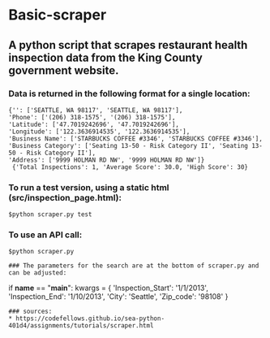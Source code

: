 # Basic-scraper
## A python script that scrapes restaurant health inspection data from the King County government website.
### Data is returned in the following format for a single location:
```
{'': ['SEATTLE, WA 98117', 'SEATTLE, WA 98117'],
'Phone': ['(206) 318-1575', '(206) 318-1575'],
'Latitude': ['47.7019242696', '47.7019242696'],
'Longitude': ['122.3636914535', '122.3636914535'],
'Business Name': ['STARBUCKS COFFEE #3346', 'STARBUCKS COFFEE #3346'],
'Business Category': ['Seating 13-50 - Risk Category II', 'Seating 13-50 - Risk Category II'],
'Address': ['9999 HOLMAN RD NW', '9999 HOLMAN RD NW']} 
 {'Total Inspections': 1, 'Average Score': 30.0, 'High Score': 30} 
 ```
### To run a test version, using a static html (src/inspection_page.html):
```
$python scraper.py test
```
### To use an API call:
```
$python scraper.py

### The parameters for the search are at the bottom of scraper.py and can be adjusted:
```
if __name__ == "__main__":
    kwargs = {
        'Inspection_Start': '1/1/2013',
        'Inspection_End': '1/10/2013',
        'City': 'Seattle',
        'Zip_code': '98108'
    }
```
### sources:
* https://codefellows.github.io/sea-python-401d4/assignments/tutorials/scraper.html